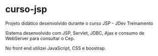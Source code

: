 # curso-jsp
Projeto didático desenvolvido durante o curso JSP - JDev Treinamento

Sistema desenvolvido com JSP, Servlet, JDBC, Ajax e consumo de WebServer  para consultar o Cep.

No front end utilizei JavaScript, CSS e boostrap.

